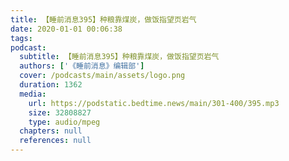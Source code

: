 ```yaml
---
title: 【睡前消息395】种粮靠煤炭，做饭指望页岩气
date: 2020-01-01 00:06:38
tags:
podcast:
  subtitle: 【睡前消息395】种粮靠煤炭，做饭指望页岩气
  authors: ['《睡前消息》编辑部']
  cover: /podcasts/main/assets/logo.png
  duration: 1362
  media:
    url: https://podstatic.bedtime.news/main/301-400/395.mp3
    size: 32808827
    type: audio/mpeg
  chapters: null
  references: null
---
```

